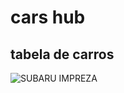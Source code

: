 <!DOCTYPE html>
<html lang="pt-br">
<head>
    <meta charset="UTF-8">
    <meta name="viewport" content="width=device-width, initial-scale=1.0">
    <title>Título da Página</title>
</head>
<body>
  <h1>cars hub</h1>
  <h2>tabela de carros</h2>
  <img src="https://image.webmotors.com.br/_fotos/AnuncioUsados/gigante/2023/202310/20231002/subaru-impreza-2.5-wrx-sti-sedan-4x4-16v-turbo-intercooler-gasolina-4p-manual-wmimagem16550266686.jpg?s=fill&w=249&h=186&q=70" alt="SUBARU IMPREZA">
</body>
<header>
